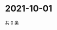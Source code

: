 # 2021-10-01

共 0 条

<!-- BEGIN -->
<!-- 最后更新时间 Fri Oct 01 2021 06:18:14 GMT+0800 (China Standard Time) -->

<!-- END -->
